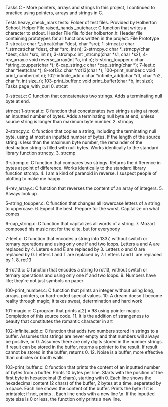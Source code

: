 Tasks
C - More pointers, arrays and strings In this project, I continued to practice using pointers, arrays and strings in C.

Tests heavy_check_mark tests: Folder of test files. Provided by Holberton School. Helper File raised_hands _putchar.c: C function that writes a character to stdout. Header File file_folder holberton.h: Header file containing prototypes for all functions written in the project. File Prototype 0-strcat.c char *_strcat(char *dest, char *src); 1-strncat.c char *_strncat(char *dest, char *src, int n); 2-strncpy.c char *_strncpy(char *dest, char *src, int n); 3-strcmp.c int _strcmp(char *s1, char *s2); 4-rev_array.c void reverse_array(int *a, int n); 5-string_toupper.c char *string_toupper(char *); 6-cap_string.c char *cap_string(char *); 7-leet.c char *leet(char *); 8-rot13.c char *rot13(char *); 100-print_number.c void print_number(int n); 102-infinite_add.c char *infinite_add(char *n1, char *n2, char *r, int size_r); 103-print_buffer.c void print_buffer(char *b, int size); Tasks page_with_curl 0. strcat

0-strcat.c: C function that concatenates two strings. Adds a terminating null byte at end.

strncat
1-strncat.c: C function that concatenates two strings using at most an inputted number of bytes. Adds a terminating null byte at end, unless source string is longer than maximum byte number. 2. strncpy

2-strncpy.c: C function that copies a string, including the terminating null byte, using at most an inputted number of bytes. If the length of the source string is less than the maximum byte number, the remainder of the destination string is filled with null bytes. Works identically to the standard library function strncpy. 3. strcmp

3-strcmp.c: C function that compares two strings. Returns the difference in bytes at point of difference. Works identically to the standard library function strcmp. 4. I am a kind of paranoid in reverse. I suspect people of plotting to make me happy

4-rev_array.c: C function that reverses the content of an array of integers. 5. Always look up

5-string_toupper.c: C function that changes all lowercase letters of a string to uppercase. 6. Expect the best. Prepare for the worst. Capitalize on what comes

6-cap_string.c: C function that capitalizes all words of a string. 7. Mozart composed his music not for the elite, but for everybody

7-leet.c: C function that encodes a string into 1337, without switch or ternary operations and using only one if and two loops. Letters a and A are replaced by 4. Leters e and E are replaced by 3. Letters o and O are replaced by 0. Letters t and T are replaced by 7. Letters l and L are replaced by 1. 8. rot13

8-rot13.c: C function that encodes a string to rot13, without switch or ternary operations and using only one if and two loops. 9. Numbers have life; they're not just symbols on paper

100-print_number.c: C function that prints an integer without using long, arrays, pointers, or hard-coded special values. 10. A dream doesn't become reality through magic; it takes sweat, determination and hard work

101-magic.c: C program that prints a[2] = 98 using pointer magic. Completion of this source code. 11. It is the addition of strangeness to beauty that constitutes the romantic character in art

102-infinite_add.c: C function that adds two numbers stored in strings to a buffer. Assumes that strings are never empty and that numbers will always be positive, or 0. Assumes there are only digits stored in the number strings. If result can be stored in the buffer, returns a pointer to the result. If result cannot be stored in the buffer, returns 0. 12. Noise is a buffer, more effective than cubicles or booth walls

103-print_buffer.c: C function that prints the content of an inputted number of bytes from a buffer. Prints 10 bytes per line. Starts with the position of the first byte in hexadecimal (8 chars), starting with 0. Each line shows the hexadecimal content (2 chars) of the buffer, 2 bytes at a time, separated by a space. Each line shows the content of the buffer. Prints the byte if it is printable; if not, prints .. Each line ends with a new line \n. If the inputted byte size is 0 or less, the function only prints a new line.
